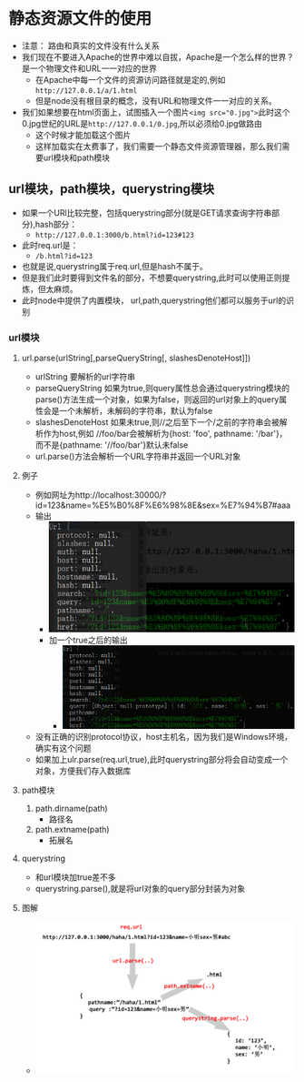 # 静态资源文件的使用
* 注意： 路由和真实的文件没有什么关系
* 我们现在不要进入Apache的世界中难以自拔，Apache是一个怎么样的世界？是一个物理文件和URL一一对应的世界
    * 在Apache中每一个文件的资源访问路径就是定的,例如`http://127.0.0.1/a/1.html`
    * 但是node没有根目录的概念，没有URL和物理文件一一对应的关系。
* 我们如果想要在html页面上，试图插入一个图片`<img src="0.jpg">`此时这个0.jpg世纪的URL是`http://127.0.0.1/0.jpg`,所以必须给0.jpg做路由
    * 这个时候才能加载这个图片
    * 这样加载实在太费事了，我们需要一个静态文件资源管理器，那么我们需要url模块和path模块
    
## url模块，path模块，querystring模块
* 如果一个URl比较完整，包括querystring部分(就是GET请求查询字符串部分),hash部分：
    * `http://127.0.0.1:3000/b.html?id=123#123`
* 此时req.url是：
    * `/b.html?id=123`
* 也就是说,querystring属于req.url,但是hash不属于。
* 但是我们此时要得到文件名的部分，不想要querystring,此时可以使用正则提炼，但太麻烦。
* 此时node中提供了内置模块， url,path,querystring他们都可以服务于url的识别

### url模块
1. url.parse(urlString[,parseQueryString[, slashesDenoteHost]])
    * urlString 要解析的url字符串
    * parseQueryString <Boolean> 如果为true,则query属性总会通过querystring模块的parse()方法生成一个对象，如果为false，则返回的url对象上的query属性会是一个未解析，未解码的字符串，默认为false
    * slashesDenoteHost 如果未true,则//之后至下一个/之前的字符串会被解析作为host,例如 //foo/bar会被解析为{host: 'foo', pathname: '/bar'}，而不是{pathname: '//foo/bar'}默认未false
    * url.parse()方法会解析一个URL字符串并返回一个URL对象
    
2. 例子
    * 例如网址为http://localhost:30000/?id=123&name=%E5%B0%8F%E6%98%8E&sex=%E7%94%B7#aaa
    * 输出
        * ![](img/01_urlparse.png)
        * 加一个true之后的输出
            * ![](img/02_urlparse加true.png)
    * 没有正确的识别protocol协议，host主机名，因为我们是Windows环境，确实有这个问题
    * 如果加上ulr.parse(req.url,true),此时querystring部分将会自动变成一个对象，方便我们存入数据库
        
2. path模块
    1. path.dirname(path)
        * 路径名
    2. path.extname(path)
        * 拓展名
    
3. querystring
    * 和url模块加true差不多
    * querystring.parse(),就是将url对象的query部分封装为对象
    
4. 图解
    * ![](img/03_几个常用模块.png)
      